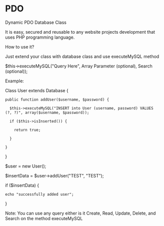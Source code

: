 PDO
===

Dynamic PDO Database Class

It is easy, secured and reusable to any website projects development that uses PHP programming language.

How to use it?

Just extend your class with database class and use executeMySQL method

$this->executeMySQL("Query Here", Array Parameter (optional), Search (optional)); 

Example:

  Class User extends Database {
  
    public function addUser($username, $password) {
    
      $this->executeMySQL("INSERT into User (username, password) VALUES (?, ?)", array($username, $password));
      
      if ($this->isInserted()) {
      
        return true;
        
      }  
      
    }
    
  }
  
  $user = new User();
  
  $insertData = $user->addUser("TEST", "TEST");
  
  if ($insertData) {
  
    echo "successfully added user";
    
  }
  
  Note: You can use any query either is it Create, Read, Update, Delete, and Search on the method executeMySQL
  
  
